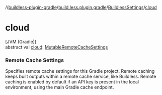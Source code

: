 //[buildless-plugin-gradle](../../../index.md)/[build.less.plugin.gradle](../index.md)/[BuildlessSettings](index.md)/[cloud](cloud.md)

# cloud

[JVM (Gradle)]\
abstract val [cloud](cloud.md): [MutableRemoteCacheSettings](../-mutable-remote-cache-settings/index.md)

###  Remote Cache Settings

Specifies remote cache settings for this Gradle project. Remote caching keeps built outputs within a remote cache service, like Buildless. Remote caching is enabled by default if an API key is present in the local environment, using the main Gradle cache endpoint.
